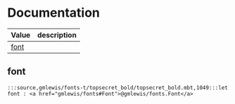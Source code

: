 # Documentation
|Value|description|
|---|---|
|[font](#font)||

## font

```moonbit
:::source,gmlewis/fonts-t/topsecret_bold/topsecret_bold.mbt,1049:::let font : <a href="gmlewis/fonts#Font">@gmlewis/fonts.Font</a>
```

